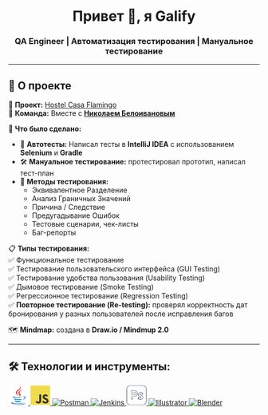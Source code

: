 <h1 align="center">Привет 👋, я Galify</h1>
<h3 align="center">QA Engineer | Автоматизация тестирования | Мануальное тестирование</h3>

---

## 🚀 О проекте  
🔭 **Проект:** [Hostel Casa Flamingo](https://hostel-casa-flamingo-f95tn.ondigitalocean.app/#/)  
👥 **Команда:** Вместе с **[Николаем Белоивановым](https://github.com/MykolaBieloivanov)**  

📌 **Что было сделано:**  
- 📍 **Автотесты:** Написал тесты в **IntelliJ IDEA** с использованием **Selenium** и **Gradle**  
- 🛠 **Мануальное тестирование:** протестировал прототип, написал тест-план  
- 🎯 **Методы тестирования:**  
  - Эквивалентное Разделение  
  - Анализ Граничных Значений  
  - Причина / Следствие  
  - Предугадывание Ошибок  
  - Тестовые сценарии, чек-листы  
  - Баг-репорты  

📋 **Типы тестирования:**  
✅ Функциональное тестирование  
✅ Тестирование пользовательского интерфейса (GUI Testing)  
✅ Тестирование удобства пользования (Usability Testing)  
✅ Дымовое тестирование (Smoke Testing)  
✅ Регрессионное тестирование (Regression Testing)  
✅ **Повторное тестирование (Re-testing):** проверял корректность дат бронирования у разных пользователей после исправления багов  

🗺 **Mindmap:** создана в **Draw.io / Mindmup 2.0**  

---

## 🛠 Технологии и инструменты:
<p align="left">
  <a href="https://www.java.com" target="_blank">
    <img src="https://raw.githubusercontent.com/devicons/devicon/master/icons/java/java-original.svg" alt="Java" width="40" height="40"/>
  </a>
  <a href="https://developer.mozilla.org/en-US/docs/Web/JavaScript" target="_blank">
    <img src="https://raw.githubusercontent.com/devicons/devicon/master/icons/javascript/javascript-original.svg" alt="JavaScript" width="40" height="40"/>
  </a>
  <a href="https://postman.com" target="_blank">
    <img src="https://www.vectorlogo.zone/logos/getpostman/getpostman-icon.svg" alt="Postman" width="40" height="40"/>
  </a>
  <a href="https://www.jenkins.io" target="_blank">
    <img src="https://www.vectorlogo.zone/logos/jenkins/jenkins-icon.svg" alt="Jenkins" width="40" height="40"/>
  </a>
  <a href="https://www.photoshop.com/en" target="_blank">
    <img src="https://raw.githubusercontent.com/devicons/devicon/master/icons/photoshop/photoshop-line.svg" alt="Photoshop" width="40" height="40"/>
  </a>
  <a href="https://www.adobe.com/in/products/illustrator.html" target="_blank">
    <img src="https://www.vectorlogo.zone/logos/adobe_illustrator/adobe_illustrator-icon.svg" alt="Illustrator" width="40" height="40"/>
  </a>
  <a href="https://www.blender.org/" target="_blank">
    <img src="https://download.blender.org/branding/community/blender_community_badge_white.svg" alt="Blender" width="40" height="40"/>
  </a>
</p>
    <img src="https://img.shields.io/badge/OS-Windows%2011-brightblue" alt="" />




